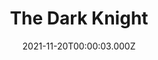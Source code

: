 ---
title: "The Dark Knight"
year: 2008
date: 2021-11-20T00:00:03.000Z
permalink: /almanac/movies/2021-11-20-the-dark-knight/index.html
link: https://letterboxd.com/rknightuk/film/the-dark-knight/2/
rating: 3
tmdbid: 155
---